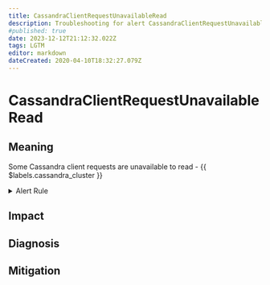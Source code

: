 ```yaml
---
title: CassandraClientRequestUnavailableRead
description: Troubleshooting for alert CassandraClientRequestUnavailableRead
#published: true
date: 2023-12-12T21:12:32.022Z
tags: LGTM
editor: markdown
dateCreated: 2020-04-10T18:32:27.079Z
---
```


# CassandraClientRequestUnavailableRead

## Meaning
[//]: # "Short paragraph that explains what the alert means"
Some Cassandra client requests are unavailable to read - {{ $labels.cassandra_cluster }}

<details>
  <summary>Alert Rule</summary>

  ```yaml
alert: CassandraClientRequestUnavailableRead
expr: changes(cassandra_client_request_unavailable_exceptions_total{operation="read"}[1m]) > 0
for: 2m
labels:
    severity: critical
annotations:
    summary: Cassandra client request unavailable read (instance {{ $labels.instance }})
    description: |-
        Some Cassandra client requests are unavailable to read - {{ $labels.cassandra_cluster }}
          VALUE = {{ $value }}
          LABELS = {{ $labels }}
    runbook: https://github.com/srerun/prometheus-alerts/content/runbooks/CassandraClientRequestUnavailableRead

  ```
</details>


## Impact
[//]: # "What could / will happen if the alert is not addressed"



## Diagnosis
[//]: # "Steps to take to identify the cause of the problem"



## Mitigation
[//]: # "The steps necessary to resolve the alert"
